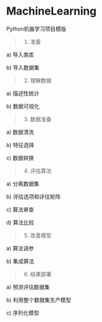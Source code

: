 # MachineLearning

Python机器学习项目模版

>1. 准备

a) 导入类库

b) 导入数据集


>2. 理解数据

a) 描述性统计

b) 数据可视化


>3. 数据准备

a) 数据清洗

b) 特征选择

c) 数据转换


>4. 评估算法

a) 分离数据集

b) 评估选项和评估矩阵

c) 算法审查

d) 算法比较


>5. 改善模型

a) 算法调参

b) 集成算法


>6. 结果部署

a) 预测评估数据集

b) 利用整个数据集生产模型

c) 序列化模型
